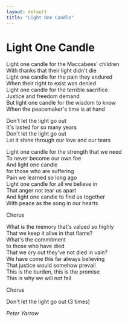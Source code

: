 ```yaml
---
layout: default
title: "Light One Candle"
---
```


# Light One Candle

Light one candle for the Maccabees' children  
With thanks that their light didn't die  
Light one candle for the pain they endured  
When their right to exist was denied  
Light one candle for the terrible sacrifice  
Justice and freedom demand  
But light one candle for the wisdom to know  
When the peacemaker's time is at hand  

Don't let the light go out  
It's lasted for so many years  
Don't let the light go out  
Let it shine through our love and our tears  

Light one candle for the strength that we need  
To never become our own foe  
And light one candle  
for those who are suffering  
Pain we learned so long ago  
Light one candle for all we believe in  
That anger not tear us apart  
And light one candle to find us together  
With peace as the song in our hearts  

Chorus  

What is the memory that's valued so highly  
That we keep it alive in that flame?  
What's the commitment  
to those who have died  
That we cry out they've not died in vain?  
We have come this far always believing  
That justice would somehow prevail  
This is the burden, this is the promise  
This is why we will not fail  

Chorus  

Don't let the light go out (3 times)  

*Peter Yarrow*
